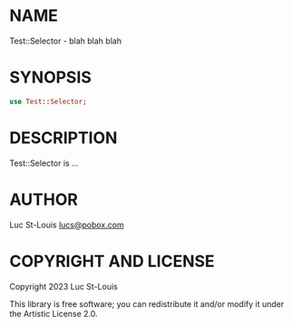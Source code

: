NAME
====

Test::Selector - blah blah blah

SYNOPSIS
========

```raku
use Test::Selector;
```

DESCRIPTION
===========

Test::Selector is ...

AUTHOR
======

Luc St-Louis <lucs@pobox.com>

COPYRIGHT AND LICENSE
=====================

Copyright 2023 Luc St-Louis

This library is free software; you can redistribute it and/or modify it under the Artistic License 2.0.

